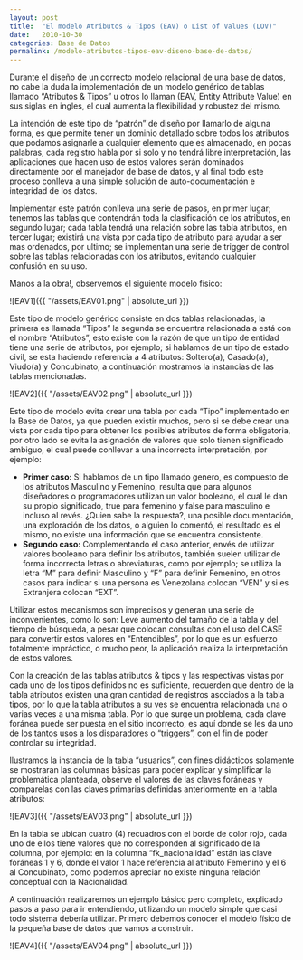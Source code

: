 ```yaml
---
layout: post
title:  "El modelo Atributos & Tipos (EAV) o List of Values (LOV)"
date:   2010-10-30
categories: Base de Datos
permalink: /modelo-atributos-tipos-eav-diseno-base-de-datos/
---
```


Durante el diseño de un correcto modelo relacional de una base de datos, no cabe la duda la implementación de un modelo genérico de tablas llamado “Atributos & Tipos” u otros lo llaman (EAV, Entity Attribute Value) en sus siglas en ingles, el cual aumenta la flexibilidad y robustez del mismo.

La intención de este tipo de “patrón” de diseño por llamarlo de alguna forma, es que permite tener un dominio detallado sobre todos los atributos que podamos asignarle a cualquier elemento que es almacenado, en pocas palabras, cada registro habla por si solo y no tendrá libre interpretación, las aplicaciones que hacen uso de estos valores serán dominados directamente por el manejador de base de datos, y al final todo este proceso conlleva a una simple solución de auto-documentación e integridad de los datos.

Implementar este patrón conlleva una serie de pasos, en primer lugar; tenemos las tablas que contendrán toda la clasificación de los atributos, en segundo lugar; cada tabla tendrá una relación sobre las tabla atributos, en tercer lugar; existirá una vista por cada tipo de atributo para ayudar a ser mas ordenados, por ultimo; se implementan una serie de trigger de control sobre las tablas relacionadas con los atributos, evitando cualquier confusión en su uso.

Manos a la obra!, observemos el siguiente modelo físico:

![EAV1]({{ "/assets/EAV01.png" | absolute_url }})

Este tipo de modelo genérico consiste en dos tablas relacionadas, la primera es llamada “Tipos” la segunda se encuentra relacionada a está con el nombre “Atributos”, esto existe con la razón de que un tipo de entidad tiene una serie de atributos, por ejemplo; si hablamos de un tipo de estado civil, se esta haciendo referencia a 4 atributos: Soltero(a), Casado(a), Viudo(a) y Concubinato, a continuación mostramos la instancias de las tablas mencionadas.

![EAV2]({{ "/assets/EAV02.png" | absolute_url }})

Este tipo de modelo evita crear una tabla por cada “Tipo” implementado en la Base de Datos, ya que pueden existir muchos, pero si se debe crear una vista por cada tipo para obtener los posibles atributos de forma obligatoria, por otro lado se evita la asignación de valores que solo tienen significado ambiguo, el cual puede conllevar a una incorrecta interpretación, por ejemplo:

- **Primer caso:** Si hablamos de un tipo llamado genero, es compuesto de los atributos Masculino y Femenino, resulta que para algunos diseñadores o programadores utilizan un valor booleano, el cual le dan su propio significado, true para femenino y false para masculino e incluso al revés. ¿Quien sabe la respuesta?, una posible documentación, una exploración de los datos, o alguien lo comentó, el resultado es el mismo, no existe una información que se encuentra consistente.
- **Segundo caso:** Complementando el caso anterior, envés de utilizar valores booleano para definir los atributos, también suelen utilizar de forma incorrecta letras o abreviaturas, como por ejemplo; se utiliza la letra “M” para definir Masculino y “F” para definir Femenino, en otros casos para indicar si una persona es Venezolana colocan “VEN” y si es Extranjera colocan “EXT”.

Utilizar estos mecanismos son imprecisos y generan una serie de inconvenientes, como lo son: Leve aumento del tamaño de la tabla y del tiempo de búsqueda, a pesar que colocan consultas con el uso del CASE para convertir estos valores en “Entendibles”, por lo que es un esfuerzo totalmente impráctico, o mucho peor, la aplicación realiza la interpretación de estos valores.

Con la creación de las tablas atributos & tipos y las respectivas vistas por cada uno de los tipos definidos no es suficiente, recuerden que dentro de la tabla atributos existen una gran cantidad de registros asociados a la tabla tipos, por lo que la tabla atributos a su ves se encuentra relacionada una o varias veces a una misma tabla. Por lo que surge un problema, cada clave foránea puede ser puesta en el sitio incorrecto, es aquí donde se les da uno de los tantos usos a los disparadores o “triggers”, con el fin de poder controlar su integridad.

Ilustramos la instancia de la tabla “usuarios”, con fines didácticos solamente se mostraran las columnas básicas para poder explicar y simplificar la problemática planteada, observe el valores de las claves foráneas y comparelas con las claves primarias definidas anteriormente en la tabla atributos:

![EAV3]({{ "/assets/EAV03.png" | absolute_url }})

En la tabla se ubican cuatro (4) recuadros con el borde de color rojo, cada uno de ellos tiene valores que no corresponden al significado de la columna, por ejemplo: en la columna “fk_nacionalidad” están las clave foráneas 1 y 6, donde el valor 1 hace referencia al atributo Femenino y el 6 al Concubinato, como podemos apreciar no existe ninguna relación conceptual con la Nacionalidad.

A continuación realizaremos un ejemplo básico pero completo, explicado pasos a paso para ir entendiendo, utilizando un modelo simple que casi todo sistema debería utilizar. Primero debemos conocer el modelo físico de la pequeña base de datos que vamos a construir.

![EAV4]({{ "/assets/EAV04.png" | absolute_url }})
